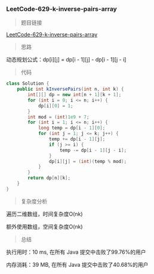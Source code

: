 ### LeetCode-629-k-inverse-pairs-array

> 题目链接

[LeetCode-629-k-inverse-pairs-array](https://leetcode-cn.com/problems/k-inverse-pairs-array/)

> 思路

动态规划公式：dp[i][j] = dp[i - 1][j] - dp[i - 1][j - i]

> 代码

```java
class Solution {
    public int kInversePairs(int n, int k) {
        int[][] dp = new int[n + 1][k + 1];
        for (int i = 0; i <= n; i++) {
            dp[i][0] = 1; 
        }
        int mod = (int)1e9 + 7;
        for (int i = 1; i <= n; i++) {
            long temp = dp[i - 1][0];
            for (int j = 1; j <= k; j++) {
                temp += dp[i - 1][j];
                if (j >= i) {
                    temp -= dp[i - 1][j - i];
                }
                dp[i][j] = (int)(temp % mod); 
            }
        }
        return dp[n][k];
    }
}
```

> 复杂度分析

遍历二维数组，时间复杂度O(nk)

额外使用数组，空间复杂度O(nk)

> 总结

执行用时：10 ms, 在所有 Java 提交中击败了99.76%的用户

内存消耗：39 MB, 在所有 Java 提交中击败了40.68%的用户
